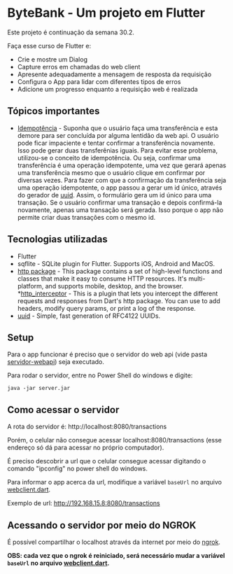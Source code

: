 # ByteBank - Um projeto em Flutter

Este projeto é continuação da semana 30.2.

Faça esse curso de Flutter e:
* Crie e mostre um Dialog
* Capture erros em chamadas do web client
* Apresente adequadamente a mensagem de resposta da requisição
* Configura o App para lidar com diferentes tipos de erros
* Adicione um progresso enquanto a requisição web é realizada

## Tópicos importantes
* [Idempotência](https://en.wikipedia.org/wiki/Idempotence) - Suponha que o usuário faça uma transferência e esta demore para ser concluída por alguma lentidão da web api. O usuário pode ficar impaciente e tentar confirmar a transferência novamente. Isso pode gerar duas transferênias iguais. Para evitar esse problema, utilizou-se o conceito de idempotência. Ou seja, confirmar uma transferência é uma operação idempotente, uma vez que gerará apenas uma transferência mesmo que o usuário clique em confirmar por diversas vezes. Para fazer com que a confirmação da transferência seja uma operação idempotente, o app passou a gerar um id único, através do gerador de [uuid](https://en.wikipedia.org/wiki/Universally_unique_identifier). Assim, o formulário gera um id único para uma transação. Se o usuário confirmar uma transação e depois confirmá-la novamente, apenas uma transação será gerada. Isso porque o app não permite criar duas transações com o mesmo id.


## Tecnologias utilizadas

* Flutter
* sqflite - SQLite plugin for Flutter. Supports iOS, Android and MacOS.
* [http package](https://pub.dev/packages/http) - This package contains a set of high-level functions and classes that make it easy to consume HTTP resources. It's multi-platform, and supports mobile, desktop, and the browser.
*[http_interceptor](https://pub.dev/packages/http_interceptor) - This is a plugin that lets you intercept the different requests and responses from Dart's http package. You can use to add headers, modify query params, or print a log of the response.
* [uuid](https://pub.dev/packages/uuid) - Simple, fast generation of RFC4122 UUIDs.

## Setup

Para o app funcionar é preciso que o servidor do web api (vide pasta [servidor-webapi](./servidor-webapi/)) seja executado.

Para rodar o servidor, entre no Power Shell do windows e digite:

```
java -jar server.jar
```

## Como acessar o servidor

A rota do servidor é: http://localhost:8080/transactions

Porém, o celular não consegue acessar localhost:8080/transactions (esse endereço só dá para acessar no próprio computador).

É preciso descobrir a url que o celular consegue acessar digitando o comando "ipconfig" no power shell do windows.

Para informar o app acerca da url, modifique a variável `baseUrl` no arquivo [webclient.dart](./byte_bank/lib/http/webclient.dart).

Exemplo de url: http://192.168.15.8:8080/transactions

## Acessando o servidor por meio do NGROK

É possível compartilhar o localhost através da internet por meio do [ngrok](https://ngrok.com/).

**OBS: cada vez que o ngrok é reiniciado, será necessário mudar a variável `baseUrl` no arquivo [webclient.dart](./byte_bank/lib/http/webclient.dart).**



